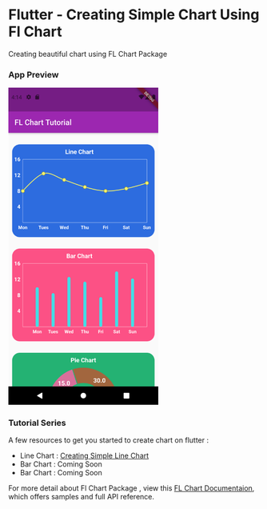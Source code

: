 # Flutter - Creating Simple Chart Using Fl Chart

Creating beautiful chart using FL Chart Package

### App Preview

<img src='lib/img/Screenshot_1628586896.png' width=300>


### Tutorial Series
A few resources to get you started to create chart on flutter :

- Line Chart : [Creating Simple Line Chart](https://dev.to/redhunter7/flutter-create-simple-line-chart-1h5n)
- Bar Chart : Coming Soon
- Bar Chart : Coming Soon

For more detail about Fl Chart Package , view this
[FL Chart Documentaion](https://pub.dev/packages/fl_chart), which offers samples and full API reference.